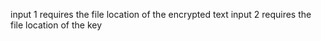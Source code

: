 input 1 requires the file location of the encrypted text 
input 2 requires the file location of the key
